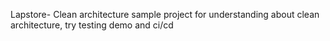 Lapstore- Clean architecture sample project for understanding about clean architecture, try testing demo and ci/cd

